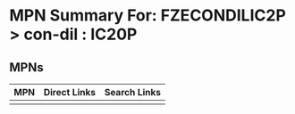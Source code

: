 



# MPN Summary For: FZECONDILIC2P > con-dil : IC20P

## MPNs
  

|MPN|Direct Links|Search Links|
| :--- | :--- | :--- |
||||
